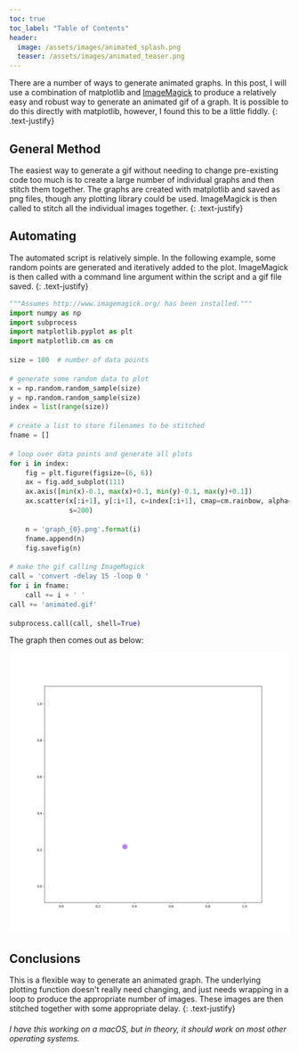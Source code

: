 ```yaml
---
toc: true
toc_label: "Table of Contents"
header:
  image: /assets/images/animated_splash.png
  teaser: /assets/images/animated_teaser.png
---
```


There are a number of ways to generate animated graphs. In this post, I will
use a combination of matplotlib and
[ImageMagick](http://www.imagemagick.org/script/index.php) to produce a
relatively easy and robust way to generate an animated gif of a graph. It is
possible to do this directly with matplotlib, however, I found this to be a
little fiddly.
{: .text-justify}

## General Method

The easiest way to generate a gif without needing to change pre-existing code
too much is to create a large number of individual graphs and then stitch them
together. The graphs are created with matplotlib and saved as png files, though
any plotting library could be used. ImageMagick is then called to stitch all
the individual images together.
{: .text-justify}

## Automating

The automated script is relatively simple. In the following example, some
random points are generated and iteratively added to the plot. ImageMagick is
then called with a command line argument within the script and a gif file
saved.
{: .text-justify}

  ```python
  """Assumes http://www.imagemagick.org/ has been installed."""
  import numpy as np
  import subprocess
  import matplotlib.pyplot as plt
  import matplotlib.cm as cm

  size = 100  # number of data points

  # generate some random data to plot
  x = np.random.random_sample(size)
  y = np.random.random_sample(size)
  index = list(range(size))

  # create a list to store filenames to be stitched
  fname = []

  # loop over data points and generate all plots
  for i in index:
      fig = plt.figure(figsize=(6, 6))
      ax = fig.add_subplot(111)
      ax.axis([min(x)-0.1, max(x)+0.1, min(y)-0.1, max(y)+0.1])
      ax.scatter(x[:i+1], y[:i+1], c=index[:i+1], cmap=cm.rainbow, alpha=0.5,
                 s=200)

      n = 'graph_{0}.png'.format(i)
      fname.append(n)
      fig.savefig(n)

  # make the gif calling ImageMagick
  call = 'convert -delay 15 -loop 0 '
  for i in fname:
      call += i + ' '
  call += 'animated.gif'

  subprocess.call(call, shell=True)
  ```

The graph then comes out as below:

![animated graph](../assets/images/animated.gif)

## Conclusions

This is a flexible way to generate an animated graph. The underlying plotting
function doesn't really need changing, and just needs wrapping in a loop to
produce the appropriate number of images. These images are then stitched
together with some appropriate delay.
{: .text-justify}

###### _I have this working on a macOS, but in theory, it should work on most other operating systems._

